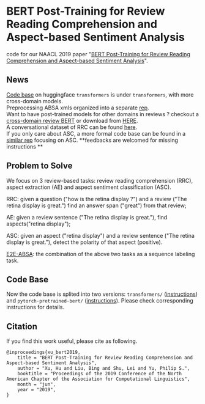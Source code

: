 # BERT Post-Training for Review Reading Comprehension and Aspect-based Sentiment Analysis
code for our NAACL 2019 paper "[BERT Post-Training for Review Reading Comprehension and Aspect-based Sentiment Analysis](https://www.aclweb.org/anthology/N19-1242.pdf)".

## News
[Code base](transformers.md) on huggingface `transformers` is under `transformers`, with more cross-domain models.  
Preprocessing ABSA xmls organized into a separate [rep](https://github.com/howardhsu/ABSA_preprocessing).  
Want to have post-trained models for other domains in reviews ? checkout a [cross-domain review BERT](transformers/amazon_yelp.md) or download from [HERE](https://drive.google.com/file/d/1YbiI9W3acj4d9JbCbu_SmRjz_tNyShYV/view?usp=sharing).   
A conversational dataset of RRC can be found [here](https://github.com/howardhsu/RCRC).  
If you only care about ASC, a more formal code base can be found in a [similar rep](https://github.com/howardhsu/ASC_failure) focusing on ASC.
**feedbacks are welcomed for missing instructions **

## Problem to Solve
We focus on 3 review-based tasks: review reading comprehension (RRC), aspect extraction (AE) and aspect sentiment classification (ASC).

RRC: given a question ("how is the retina display ?") and a review ("The retina display is great.") find an answer span ("great") from that review;

AE: given a review sentence ("The retina display is great."), find aspects("retina display");

ASC: given an aspect ("retina display") and a review sentence ("The retina display is great."), detect the polarity of that aspect (positive).

[E2E-ABSA](https://github.com/lixin4ever/E2E-TBSA): the combination of the above two tasks as a sequence labeling task.


## Code Base
Now the code base is splited into two versions: `transformers/` ([instructions](transformers.md)) and `pytorch-pretrained-bert/` ([instructions](pytorch-pretrained-bert.md)). 
Please check corresponding instructions for details.

## Citation
If you find this work useful, please cite as following.
```
@inproceedings{xu_bert2019,
    title = "BERT Post-Training for Review Reading Comprehension and Aspect-based Sentiment Analysis",
    author = "Xu, Hu and Liu, Bing and Shu, Lei and Yu, Philip S.",
    booktitle = "Proceedings of the 2019 Conference of the North American Chapter of the Association for Computational Linguistics",
    month = "jun",
    year = "2019",
}
```
